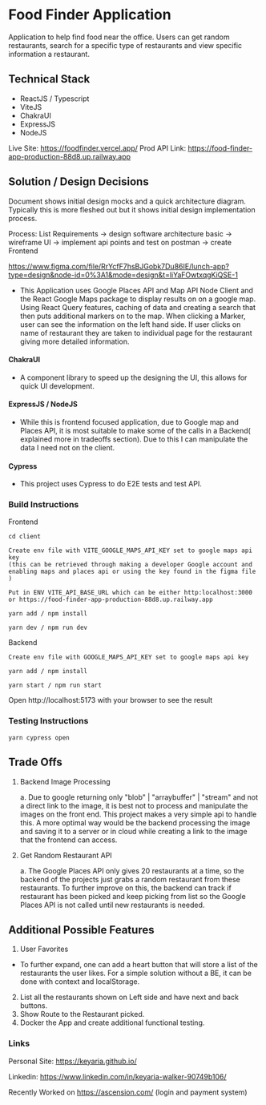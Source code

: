 # Food Finder Application

Application to help find food near the office. Users can get random restaurants, search for a specific type of restaurants and view specific information a restaurant.

## Technical Stack

- ReactJS / Typescript
- ViteJS
- ChakraUI
- ExpressJS
- NodeJS

Live Site: https://foodfinder.vercel.app/
Prod API Link: https://food-finder-app-production-88d8.up.railway.app

## Solution / Design Decisions

Document shows initial design mocks and a quick architecture diagram. Typically this is more fleshed out but it shows initial design implementation process.

Process: List Requirements -> design software architecture basic -> wireframe UI -> implement api points and test on postman -> create Frontend

https://www.figma.com/file/RrYcfF7hsBJGobk7Du86IE/lunch-app?type=design&node-id=0%3A1&mode=design&t=liYaFOwtxqgKiQSE-1


- This Application uses Google Places API and Map API Node Client and the React Google Maps package to display results on on a google map. Using React Query features, caching of data and creating a search that then puts additional markers on to the map. When clicking a Marker, user can see the information on the left hand side. If user clicks on name of restaurant they are taken to individual page for the restaurant giving more detailed information.

#### ChakraUI

- A component library to speed up the designing the UI, this allows for quick UI development.

#### ExpressJS / NodeJS

- While this is frontend focused application, due to Google map and Places API, it is most suitable to make some of the calls in a Backend( explained more in tradeoffs section). Due to this I can manipulate the data I need not on the client. 

#### Cypress

- This project uses Cypress to do E2E tests and test API. 

### Build Instructions

Frontend

```
cd client

Create env file with VITE_GOOGLE_MAPS_API_KEY set to google maps api key
(this can be retrieved through making a developer Google account and enabling maps and places api or using the key found in the figma file )

Put in ENV VITE_API_BASE_URL which can be either http:localhost:3000 or https://food-finder-app-production-88d8.up.railway.app

yarn add / npm install

yarn dev / npm run dev

```

Backend
```
Create env file with GOOGLE_MAPS_API_KEY set to google maps api key

yarn add / npm install

yarn start / npm run start
```

Open http://localhost:5173 with your browser to see the result

### Testing Instructions
```
yarn cypress open

```
## Trade Offs

1. Backend Image Processing
   
   a. Due to google returning only "blob" | "arraybuffer" | "stream" and not a direct link to the image, it is best not to process and manipulate the images on the front end. This project makes a very simple api to handle this. A more optimal way would be the backend processing the image and saving it to a server or in cloud while creating a link to the image that the frontend can access.

2. Get Random Restaurant API
  
    a.  The Google Places API only gives 20 restaurants at a time, so the backend of the projects just grabs a random restaurant from these restaurants. To further improve on this, the backend can track if restaurant has been picked and keep picking from list so the Google Places API is not called until new restaurants is needed.

## Additional Possible Features
1. User Favorites
  - To further expand, one can add a heart button that will store a list of the restaurants the user likes. For a simple solution without a BE, it can be done with context and localStorage. 
2. List all the restaurants shown on Left side and have next and back buttons.
3. Show Route to the Restaurant picked.
4. Docker the App and create additional functional testing.

### Links

Personal Site: https://keyaria.github.io/

Linkedin: https://www.linkedin.com/in/keyaria-walker-90749b106/

Recently Worked on https://ascension.com/ (login and payment system)
